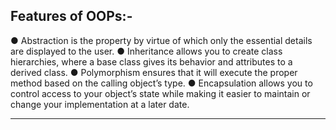 ## Features of OOPs:-
 
● Abstraction is the property by virtue of which only the essential details are
displayed to the user.
● Inheritance allows you to create class hierarchies, where a base class gives its
behavior and attributes to a derived class.
● Polymorphism ensures that it will execute the proper method based on the
calling object’s type.
● Encapsulation allows you to control access to your object’s state while making it
easier to maintain or change your implementation at a later date.

----------------------------------------- 


























